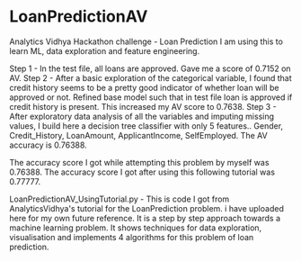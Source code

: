 # LoanPredictionAV

Analytics Vidhya Hackathon challenge - Loan Prediction 
I am using this to learn ML, data exploration and feature engineering. 

Step 1 - In the test file, all loans are approved. Gave me a score of 0.7152 on AV. 
Step 2 - After a basic exploration of the categorical variable, I found that credit history seems to be a pretty good indicator of whether loan will be approved or not. Refined base model such that in test file loan is approved if credit history is present. This increased my AV score to 0.7638. 
Step 3 - After exploratory data analysis of all the variables and imputing missing values, I build here a decision tree classifier with only 5 features.. Gender, Credit_History, LoanAmount, ApplicantIncome, SelfEmployed. The AV accuracy is 0.76388. 

The accuracy score  I got while attempting this problem by myself was 0.76388. The accuracy score I got after using this following tutorial was 0.77777. 

LoanPredictionAV_UsingTutorial.py  - This is code I got from AnalyticsVidhya's tutorial for the LoanPrediction problem. i have uploaded here for my own future reference.  It is a step by step approach towards a machine learning problem. It shows techniques for data exploration, visualisation and implements 4 algorithms for this problem of loan prediction. 